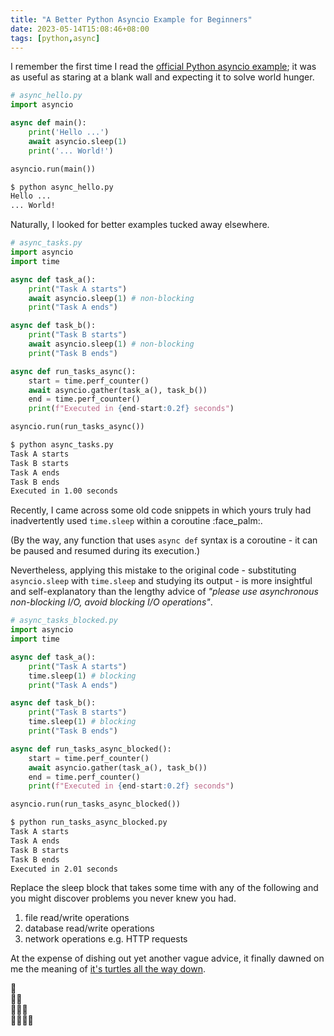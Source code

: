 ```yaml
---
title: "A Better Python Asyncio Example for Beginners"
date: 2023-05-14T15:08:46+08:00
tags: [python,async]
---
```


I remember the first time I read the [official Python asyncio example](https://docs.python.org/3/library/asyncio.html); it was as useful as staring at a blank wall and expecting it to solve world hunger. 

```python
# async_hello.py 
import asyncio

async def main():
    print('Hello ...')
    await asyncio.sleep(1)
    print('... World!')

asyncio.run(main())
```

```sh
$ python async_hello.py
Hello ...
... World!
```

Naturally, I looked for better examples tucked away elsewhere.

```python
# async_tasks.py 
import asyncio
import time

async def task_a():
    print("Task A starts")
    await asyncio.sleep(1) # non-blocking
    print("Task A ends")

async def task_b():
    print("Task B starts")
    await asyncio.sleep(1) # non-blocking
    print("Task B ends")

async def run_tasks_async():
    start = time.perf_counter()
    await asyncio.gather(task_a(), task_b())
    end = time.perf_counter()
    print(f"Executed in {end-start:0.2f} seconds")

asyncio.run(run_tasks_async())
```

```sh
$ python async_tasks.py 
Task A starts
Task B starts
Task A ends
Task B ends
Executed in 1.00 seconds
```

Recently, I came across some old code snippets in which yours truly had inadvertently used `time.sleep` within a coroutine :face_palm:. 

(By the way, any function that uses `async def` syntax is a coroutine - it can be paused and resumed during its execution.)

Nevertheless, applying this mistake to the original code - substituting `asyncio.sleep` with `time.sleep` and studying its output - is more insightful and self-explanatory than the lengthy advice of _"please use asynchronous non-blocking I/O, avoid blocking I/O operations"_. 

```python
# async_tasks_blocked.py 
import asyncio
import time

async def task_a():
    print("Task A starts")
    time.sleep(1) # blocking
    print("Task A ends")

async def task_b():
    print("Task B starts")
    time.sleep(1) # blocking
    print("Task B ends")

async def run_tasks_async_blocked():
    start = time.perf_counter()
    await asyncio.gather(task_a(), task_b())
    end = time.perf_counter()
    print(f"Executed in {end-start:0.2f} seconds")

asyncio.run(run_tasks_async_blocked())
```

```sh
$ python run_tasks_async_blocked.py 
Task A starts
Task A ends
Task B starts
Task B ends
Executed in 2.01 seconds
```

Replace the sleep block that takes some time with any of the following and you might discover problems you never knew you had.
1. file read/write operations
1. database read/write operations
1. network operations e.g. HTTP requests

At the expense of dishing out yet another vague advice, it finally dawned on me the meaning of [it's turtles all the way down](https://en.wikipedia.org/wiki/Turtles_all_the_way_down). 

:turtle:<br>:turtle::turtle:<br>:turtle::turtle::turtle:<br>:turtle::turtle::turtle::turtle: